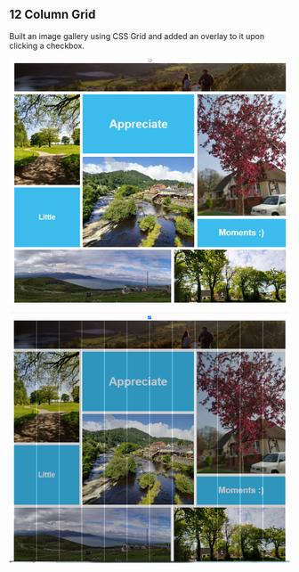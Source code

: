 ## 12 Column Grid

Built an image gallery using CSS Grid and added an overlay to it upon clicking a checkbox.

![](screenshots/image-gallery.PNG)

![](screenshots/12-grid-overlay.PNG)